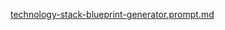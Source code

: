[technology-stack-blueprint-generator.prompt.md](../../../prompts/technology-stack-blueprint-generator.prompt.md)